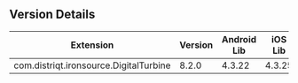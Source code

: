 ## Version Details

| Extension | Version | Android Lib | iOS Lib |
| --- | --- | --- | --- |
| com.distriqt.ironsource.DigitalTurbine | 8.2.0 | 4.3.22 | 4.3.25 |
